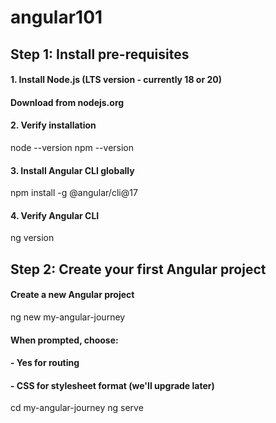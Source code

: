 # angular101

## Step 1: Install pre-requisites
#### 1. Install Node.js (LTS version - currently 18 or 20)
#### Download from nodejs.org

#### 2. Verify installation
node --version
npm --version

#### 3. Install Angular CLI globally
npm install -g @angular/cli@17

#### 4. Verify Angular CLI
ng version

## Step 2: Create your first Angular project
#### Create a new Angular project
ng new my-angular-journey

#### When prompted, choose:
#### - Yes for routing
#### - CSS for stylesheet format (we'll upgrade later)

cd my-angular-journey
ng serve